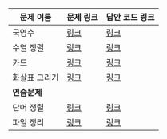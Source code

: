|문제 이름|문제 링크|답안 코드 링크|
|---|---|---|
|국영수|[링크](boj.kr/10825)|[링크](https://github.com/rhs0266/FastCampus/tree/main/%EA%B0%95%EC%9D%98%20%EC%9E%90%EB%A3%8C/02-%EC%95%8C%EA%B3%A0%EB%A6%AC%EC%A6%98/03~04-%EC%A0%95%EB%A0%AC/%EB%AC%B8%EC%A0%9C%EB%B3%84%20%EC%BD%94%EB%93%9C/10825-%EA%B5%AD%EC%98%81%EC%88%98)|
|수열 정렬|[링크](boj.kr/1015)|[링크](https://github.com/rhs0266/FastCampus/tree/main/%EA%B0%95%EC%9D%98%20%EC%9E%90%EB%A3%8C/02-%EC%95%8C%EA%B3%A0%EB%A6%AC%EC%A6%98/03~04-%EC%A0%95%EB%A0%AC/%EB%AC%B8%EC%A0%9C%EB%B3%84%20%EC%BD%94%EB%93%9C/1015-%EC%88%98%EC%97%B4%20%EC%A0%95%EB%A0%AC)|
|카드|[링크](boj.kr/11652)|[링크](https://github.com/rhs0266/FastCampus/tree/main/%EA%B0%95%EC%9D%98%20%EC%9E%90%EB%A3%8C/02-%EC%95%8C%EA%B3%A0%EB%A6%AC%EC%A6%98/03~04-%EC%A0%95%EB%A0%AC/%EB%AC%B8%EC%A0%9C%EB%B3%84%20%EC%BD%94%EB%93%9C/11652-%EC%B9%B4%EB%93%9C)|
|화살표 그리기|[링크](boj.kr/15970)|[링크](https://github.com/rhs0266/FastCampus/tree/main/%EA%B0%95%EC%9D%98%20%EC%9E%90%EB%A3%8C/02-%EC%95%8C%EA%B3%A0%EB%A6%AC%EC%A6%98/03~04-%EC%A0%95%EB%A0%AC/%EB%AC%B8%EC%A0%9C%EB%B3%84%20%EC%BD%94%EB%93%9C/15970-%ED%99%94%EC%82%B4%ED%91%9C%20%EA%B7%B8%EB%A6%AC%EA%B8%B0)|
|**연습문제**|
|단어 정렬|[링크](boj.kr/1181)|[링크](https://github.com/rhs0266/FastCampus/tree/main/%EA%B0%95%EC%9D%98%20%EC%9E%90%EB%A3%8C/02-%EC%95%8C%EA%B3%A0%EB%A6%AC%EC%A6%98/03~04-%EC%A0%95%EB%A0%AC/%EB%AC%B8%EC%A0%9C%EB%B3%84%20%EC%BD%94%EB%93%9C/1181-%EB%8B%A8%EC%96%B4%20%EC%A0%95%EB%A0%AC)|
|파일 정리|[링크](boj.kr/20291)|[링크](https://github.com/rhs0266/FastCampus/tree/main/%EA%B0%95%EC%9D%98%20%EC%9E%90%EB%A3%8C/02-%EC%95%8C%EA%B3%A0%EB%A6%AC%EC%A6%98/03~04-%EC%A0%95%EB%A0%AC/%EB%AC%B8%EC%A0%9C%EB%B3%84%20%EC%BD%94%EB%93%9C/20291-%ED%8C%8C%EC%9D%BC%20%EC%A0%95%EB%A6%AC)|
